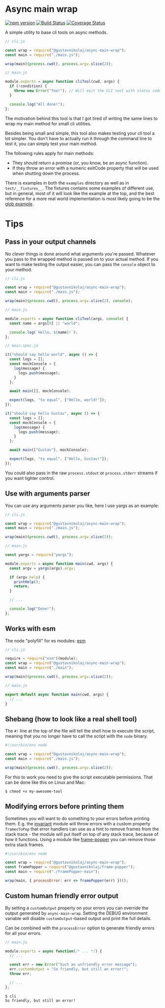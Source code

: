 # Async main wrap

[![npm version](https://badge.fury.io/js/%40gustavnikolaj%2Fasync-main-wrap.svg)](https://www.npmjs.com/package/@gustavnikolaj/async-main-wrap)
[![Build Status](https://travis-ci.com/gustavnikolaj/async-main-wrap.svg?branch=master)](https://travis-ci.com/gustavnikolaj/async-main-wrap)
[![Coverage Status](https://coveralls.io/repos/github/gustavnikolaj/async-main-wrap/badge.svg?branch=master)](https://coveralls.io/github/gustavnikolaj/async-main-wrap?branch=master)

A simple utility to base cli tools on async methods.

```js
// cli.js

const wrap = require("@gustavnikolaj/async-main-wrap");
const main = require("./main.js");

wrap(main)(process.cwd(), process.argv.slice(2));

// main.js

module.exports = async function cliTool(cwd, args) {
  if (!condition) {
    throw new Error("foo!"); // Will exit the CLI tool with status code 1.
  }

  console.log("All done!");
};
```

The motivation behind this tool is that I got tired of writing the same lines
to wrap my main method for small cli utilities.

Besides being small and simple, this tool also makes testing your cli tool a
lot simpler. You don't have to actually run it through the command line to test
it, you can simply test your main method.

The following rules apply for main methods:

- They should return a promise (or, you know, be an async function).
- If they throw an error with a numeric exitCode property that will be used
  when shutting down the process.

There is examples in both the `examples` directory as well as in
`test/__fixtures__`. The fixtures contains some examples of different use, but
in general, most of it will look like the example at the top, and the best
reference for a more real world implementation is most likely going to be the
[glob example](./examples/glob).

# Tips

## Pass in your output channels

No clever things is done around what arguments you're passed. Whatever you pass
to the wrapped method is passed on to your actual method. If you want to make
testing the output easier, you can pass the `console` object to your method.

```js
// cli.js

const wrap = require("@gustavnikolaj/async-main-wrap");
const main = require("./main.js");

wrap(main)(process.cwd(), process.argv.slice(2), console);

// main.js

module.exports = async function cliTool(args, console) {
  const name = args[0] || "world";

  console.log(`Hello, ${name}!`);
};

// main.spec.js

it("should say hello world", async () => {
  const logs = [];
  const mockConsole = {
    log(message) {
      logs.push(message);
    }
  };

  await main([], mockConsole);

  expect(logs, "to equal", ["Hello, world!"]);
});

it("should say hello Gustav", async () => {
  const logs = [];
  const mockConsole = {
    log(message) {
      logs.push(message);
    }
  };

  await main(["Gustav"], mockConsole);

  expect(logs, "to equal", ["Hello, Gustav!"]);
});
```

You could also pass in the raw `process.stdout` or `process.stderr` streams if
you want tighter control.

## Use with arguments parser

You can use any arguments parser you like, here I use yargs as an example:

```js
// cli.js

const wrap = require("@gustavnikolaj/async-main-wrap");
const main = require("./main.js");

wrap(main)(process.cwd(), process.argv.slice(2));

// main.js

const yargs = require("yargs");

module.exports = async function main(cwd, args) {
  const argv = yargs(args).argv;

  if (argv.help) {
    printHelp();
    return;
  }

  // ...

  console.log("Done!");
};
```

## Works with esm

The node "polyfill" for es modules: [esm](https://github.com/standard-things/esm)

```js
// cli.js

require = require("esm")(module);
const wrap = require("@gustavnikolaj/async-main-wrap");
const main = require("./main");

wrap(main)(process.cwd(), process.argv.slice(2));

// main.js

export default async function main(cwd, args) {
  // ...
}
```

## Shebang (how to look like a real shell tool)

The `#!` line at the top of the file will tell the shell how to execute the
script, meaning that you no longer have to call the script with the `node`
binary.

```js
#!/usr/bin/env node

const wrap = require("@gustavnikolaj/async-main-wrap");
const main = require("./main.js");

wrap(main)(process.cwd(), process.argv.slice(2));
```

For this to work you need to give the script executable permissions. That can
be done like this on Linux and Mac:

```
$ chmod +x my-awesome-tool
```

## Modifying errors before printing them

Sometimes you will want to do something to your errors before printing them.
E.g. the [invariant](https://github.com/zertosh/invariant) module will throw
errors with a custom property `framesToPop` that error handlers can use as a
hint to remove frames from the stack trace - the module will put itself on top
of any stack trace, because of how it functions. Using a module like
[frame-popper](https://github.com/gustavnikolaj/frame-popper) you can remove
those extra stack frames.

```js
#!/usr/bin/env node

const wrap = require("@gustavnikolaj/async-main-wrap");
const framePopper = require("@gustavnikolaj/frame-popper");
const main = require("./framePopper-main");

wrap(main, { processError: err => framePopper(err) })();
```

## Custom human friendly error output

By setting a `customOutput` property on your errors you can override the output
generated by `async-main-wrap`. Setting the DEBUG environment variable will
disable `customOutput`-based output and print the full details.

Can be combined with the `processError` option to generate friendly errors for
all your errors.

```js
// main.js

module.exports = async function(/* ... */) {
  // ...

  const err = new Error("Such an unfriendly error message");
  err.customOutput = "So friendly, but still an error!";
  throw err;

  // ...
};
```

```
$ cli
So friendly, but still an error!
```
